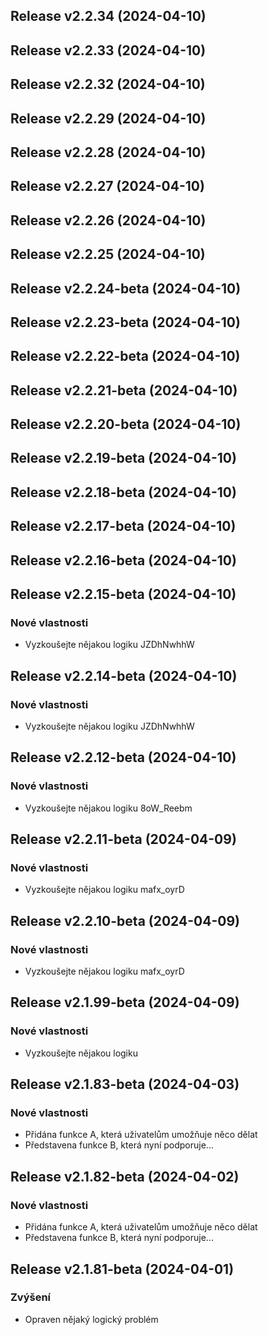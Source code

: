 ## Release v2.2.34 (2024-04-10)

## Release v2.2.33 (2024-04-10)

## Release v2.2.32 (2024-04-10)

## Release v2.2.29 (2024-04-10)

## Release v2.2.28 (2024-04-10)

## Release v2.2.27 (2024-04-10)

## Release v2.2.26 (2024-04-10)

## Release v2.2.25 (2024-04-10)

## Release v2.2.24-beta (2024-04-10)

## Release v2.2.23-beta (2024-04-10)

## Release v2.2.22-beta (2024-04-10)

## Release v2.2.21-beta (2024-04-10)

## Release v2.2.20-beta (2024-04-10)

## Release v2.2.19-beta (2024-04-10)

## Release v2.2.18-beta (2024-04-10)

## Release v2.2.17-beta (2024-04-10)

## Release v2.2.16-beta (2024-04-10)

## Release v2.2.15-beta (2024-04-10)

### Nové vlastnosti

- Vyzkoušejte nějakou logiku JZDhNwhhW

## Release v2.2.14-beta (2024-04-10)

### Nové vlastnosti

- Vyzkoušejte nějakou logiku JZDhNwhhW

## Release v2.2.12-beta (2024-04-10)

### Nové vlastnosti

- Vyzkoušejte nějakou logiku 8oW_Reebm

## Release v2.2.11-beta (2024-04-09)

### Nové vlastnosti

- Vyzkoušejte nějakou logiku mafx_oyrD

## Release v2.2.10-beta (2024-04-09)

### Nové vlastnosti

- Vyzkoušejte nějakou logiku mafx_oyrD

## Release v2.1.99-beta (2024-04-09)

### Nové vlastnosti

- Vyzkoušejte nějakou logiku

## Release v2.1.83-beta (2024-04-03)

### Nové vlastnosti

- Přidána funkce A, která uživatelům umožňuje něco dělat
- Představena funkce B, která nyní podporuje...

## Release v2.1.82-beta (2024-04-02)

### Nové vlastnosti

- Přidána funkce A, která uživatelům umožňuje něco dělat
- Představena funkce B, která nyní podporuje...

## Release v2.1.81-beta (2024-04-01)

### Zvýšení

- Opraven nějaký logický problém
